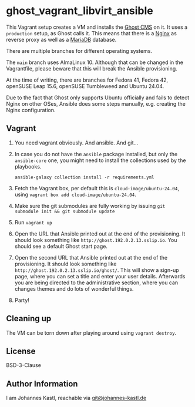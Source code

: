 # ghost_vagrant_libvirt_ansible

This Vagrant setup creates a VM and installs the [Ghost
CMS](https://ghost.org/) on it. It uses a `production` setup, as Ghost calls it.
This means that there is a [Nginx](https://nginx.org/) as reverse proxy as well
as a [MariaDB](https://mariadb.org/) database.

There are multiple branches for different operating systems.

The `main` branch uses AlmaLinux 10. Although that can be changed in the
Vagrantfile, please beware that this will break the Ansible provisioning.

At the time of writing, there are branches for Fedora 41, Fedora 42, openSUSE
Leap 15.6, openSUSE Tumbleweed and Ubuntu 24.04.

Due to the fact that Ghost only supports Ubuntu officially and fails to detect
Nginx on other OSes, Ansible does some steps manually, e.g. creating the Nginx
configuration.

## Vagrant

1. You need vagrant obviously. And ansible. And git...
1. In case you do not have the `ansible` package installed, but only the
   `ansible-core` one, you might need to install the collections used by the
   playbooks.

   ```
   ansible-galaxy collection install -r requirements.yml
   ```

1. Fetch the Vagrant box, per default this is `cloud-image/ubuntu-24.04`, using `vagrant box
   add cloud-image/ubuntu-24.04`.
1. Make sure the git submodules are fully working by issuing `git submodule init
   && git submodule update`
1. Run `vagrant up`
1. Open the URL that Ansible printed out at the end of the provisioning. It
   should look something like `http://ghost.192.0.2.13.sslip.io`. You should see
   a default Ghost start page.
1. Open the second URL that Ansible printed out at the end of the provisioning.
   It should look something like `http://ghost.192.0.2.13.sslip.io/ghost/`. This
   will show a sign-up page, where you can set a title and enter your user
   details. Afterwards you are being directed to the administrative section,
   where you can changes themes and do lots of wonderful things.
1. Party!

## Cleaning up

The VM can be torn down after playing around using `vagrant destroy`.

## License

BSD-3-Clause

## Author Information

I am Johannes Kastl, reachable via git@johannes-kastl.de
